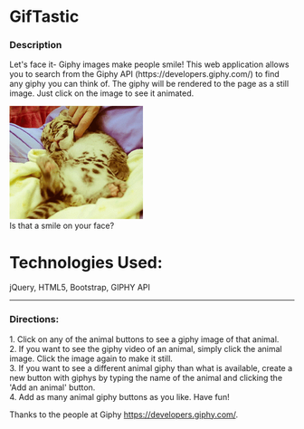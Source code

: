 # GifTastic
<h3>Description</h3>
Let's face it- Giphy images make people smile!  This web application allows you to search from the Giphy API (https://developers.giphy.com/) to find any giphy you can think of.  The giphy will be rendered to the page as a still image.  Just click on the image to see it animated.

![Screenshot](cuteTiger.gif)<br>
Is that a smile on your face?

<h1>Technologies Used:</h1>
jQuery, HTML5, Bootstrap, GIPHY API

<hr>



<h3>Directions:</h3>
1. Click on any of the animal buttons to see a giphy image of that animal.<br>
2. If you want to see the giphy video of an animal, simply click the animal image.  Click the image again to make it still. <br>
3. If you want to see a different animal giphy than what is available, create a new button with giphys by typing the name 
of the animal and clicking the 'Add an animal' button.  <br>
4. Add as many animal giphy buttons as you like.  Have fun!<br>

Thanks to the people at Giphy https://developers.giphy.com/.
